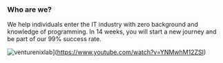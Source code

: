 ### Who are we?
We help individuals enter the IT industry with zero background and knowledge of programming. In 14 weeks, you will start a new journey and be part of our 99% success rate.

![venturenixlab](https://img.youtube.com/vi/YNMwhM12ZSI/0.jpg)](https://www.youtube.com/watch?v=YNMwhM12ZSI)

<!--
**venturenixlab/venturenixlab** is a ✨ _special_ ✨ repository because its `README.md` (this file) appears on your GitHub profile.

Here are some ideas to get you started:

- 🔭 I’m currently working on ...
- 🌱 I’m currently learning ...
- 👯 I’m looking to collaborate on ...
- 🤔 I’m looking for help with ...
- 💬 Ask me about ...
- 📫 How to reach me: ...
- 😄 Pronouns: ...
- ⚡ Fun fact: ...
-->
